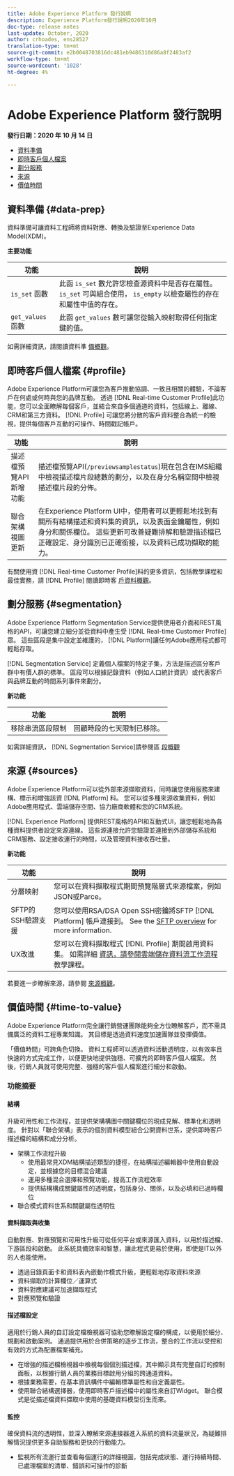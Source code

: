 ```yaml
---
title: Adobe Experience Platform 發行說明
description: Experience Platform發行說明2020年10月
doc-type: release notes
last-update: October, 2020
author: crhoades, ens28527
translation-type: tm+mt
source-git-commit: e2b0048703816dc481eb9486310d86a8f2483af2
workflow-type: tm+mt
source-wordcount: '1028'
ht-degree: 4%

---
```



# Adobe Experience Platform 發行說明

**發行日期：2020 年 10 月 14 日**

- [資料準備](#data-prep)
- [即時客戶個人檔案](#profile)
- [劃分服務](#segmentation)
- [來源](#sources)
- [價值時間](#time-to-value)

## 資料準備 {#data-prep}

資料準備可讓資料工程師將資料對應、轉換及驗證至Experience Data Model(XDM)。

**主要功能**

| 功能 | 說明 |
| ------- | ----------- |
| `is_set` 函數 | 此函 `is_set` 數允許您檢查源資料中是否存在屬性。 `is_set` 可與組合使用， `is_empty` 以檢查屬性的存在和屬性中值的存在。 |
| `get_values` 函數 | 此函 `get_values` 數可讓您從輸入映射取得任何指定鍵的值。 |

如需詳細資訊，請閱讀資料準 [備概觀](../../data-prep/home.md)。

## 即時客戶個人檔案 {#profile}

Adobe Experience Platform可讓您為客戶推動協調、一致且相關的體驗，不論客戶在何處或何時與您的品牌互動。 透過 [!DNL Real-time Customer Profile]此功能，您可以全面瞭解每個客戶，並結合來自多個通道的資料，包括線上、離線、CRM和第三方資料。 [!DNL Profile] 可讓您將分散的客戶資料整合為統一的檢視，提供每個客戶互動的可操作、時間戳記帳戶。

| 功能 | 說明 |
| ------- | ----------- |
| 描述檔預覽API新增功能 | 描述檔預覽API(`/previewsamplestatus`)現在包含在IMS組織中檢視描述檔片段總數的劃分，以及在身分名稱空間中檢視描述檔片段的分佈。 |
| 聯合架構視圖更新 | 在Experience Platform UI中，使用者可以更輕鬆地找到有關所有結構描述和資料集的資訊，以及表面金鑰屬性，例如身分和關係欄位。 這些更新可改善疑難排解和驗證描述檔已正確設定、身分識別已正確銜接，以及資料已成功擷取的能力。 |

有關使用資 [!DNL Real-time Customer Profile]料的更多資訊，包括教學課程和最佳實務，請 [!DNL Profile] 閱讀即時客 [戶資料概觀](../../profile/home.md)。

## 劃分服務 {#segmentation}

Adobe Experience Platform Segmentation Service提供使用者介面和REST風格的API，可讓您建立細分並從資料中產生受 [!DNL Real-time Customer Profile] 眾。 這些區段是集中設定並維護的， [!DNL Platform]讓任何Adobe應用程式都可輕鬆存取。

[!DNL Segmentation Service] 定義個人檔案的特定子集，方法是描述區分客戶群中有價人群的標準。 區段可以根據記錄資料（例如人口統計資訊）或代表客戶與品牌互動的時間系列事件來劃分。

**新功能**

| 功能 | 說明 |
| ------- | ----------- |
| 移除串流區段限制 | 回顧時段的七天限制已移除。 |

如需詳細資訊， [!DNL Segmentation Service]請參閱區 [段概觀](../../segmentation/home.md)

## 來源 {#sources}

Adobe Experience Platform可以從外部來源擷取資料，同時讓您使用服務來建構、標示和增強該資 [!DNL Platform] 料。 您可以從多種來源收集資料，例如Adobe應用程式、雲端儲存空間、協力廠商軟體和您的CRM系統。

[!DNL Experience Platform] 提供REST風格的API和互動式UI，讓您輕鬆地為各種資料提供者設定來源連線。 這些源連接允許您驗證並連接到外部儲存系統和CRM服務、設定接收運行的時間，以及管理資料接收吞吐量。

**新功能**

| 功能 | 說明 |
| ------- | ----------- |
| 分層映射 | 您可以在資料擷取程式期間預覽階層式來源檔案，例如JSON或Parce。 |
| SFTP的SSH驗證支援 | 您可以使用RSA/DSA Open SSH密鑰將SFTP [!DNL Platform] 帳戶連接到。 See the [SFTP overview](../../sources/connectors/cloud-storage/ftp-sftp.md) for more information. |
| UX改進 | 您可以在資料擷取程式 [!DNL Profile] 期間啟用資料集。 如需詳細 [資訊，請參閱雲端儲存資料流工作流程](../../sources/tutorials/ui/dataflow/batch/cloud-storage.md) 教學課程。 |

若要進一步瞭解來源，請參閱 [來源概觀](../../sources/home.md)。

## 價值時間 {#time-to-value}

Adobe Experience Platform完全讓行銷營運團隊能夠全方位瞭解客戶，而不需具備廣泛的資料工程專業知識。 其目標是透過資料速度加速團隊並發揮價值。

「價值時間」可跨角色切換。 資料工程師可以透過資料活動透明度，以有效率且快速的方式完成工作，以便更快地提供強穩、可擴充的即時客戶個人檔案。 然後，行銷人員就可使用完整、強穩的客戶個人檔案進行細分和啟動。

### 功能摘要

#### 結構

升級可用性和工作流程，並提供架構構圖中關鍵欄位的現成見解、標準化和透明度。 針對以「聯合架構」表示的個別資料模型組合公開資料世系，提供即時客戶描述檔的結構和成分分析。

- 架構工作流程升級
   - 使用最常見XDM結構描述類型的捷徑，在結構描述編輯器中使用自動設定，並根據您的目標混合建議
   - 運用多種混合選擇和預覽功能，提高工作流程效率
   - 提供結構構成關鍵屬性的透明度，包括身分、關係，以及必填和已過時欄位
- 聯合模式資料世系和關鍵屬性透明性

#### 資料擷取與收集

自動對應、對應預覽和可用性升級可從任何平台或來源匯入資料，以用於描述檔、下游區段和啟動。 此系統具備效率和智慧，讓此程式更易於使用，即使是IT以外的人也能使用。

- 透過目錄頁面卡和資料表內嵌動作模式升級，更輕鬆地存取資料來源
- 資料擷取的計算欄位／運算式
- 資料對應建議可加速擷取程式
- 對應預覽和驗證

#### 描述檔設定

適用於行銷人員的自訂設定檔檢視器可協助您瞭解設定檔的構成，以便用於細分、規劃和啟動案例。 通過提供用於合併策略的逐步工作流，整合的工作流以受控和有效的方式為配置檔案補充。

- 在增強的描述檔檢視器中檢視每個個別描述檔，其中顯示具有完整自訂的控制面板，以根據行銷人員的業務目標啟用分組的跨通道資料。
- 根據業務需要，在基本資訊構件中編輯標準屬性和自定義屬性。
- 使用聯合結構選擇器，使用即時客戶描述檔中的屬性來自訂Widget。 聯合模式是從描述檔資料擷取中使用的基礎資料模型衍生而來。


#### 監控

確保資料流的透明性，並深入瞭解來源連接器進入系統的資料流量狀況，為疑難排解情況提供更多自助服務和更快的行動能力。

- 監視所有流運行並查看每個運行的詳細視圖，包括完成狀態、運行持續時間、已處理檔案的清單、錯誤和可操作的診斷